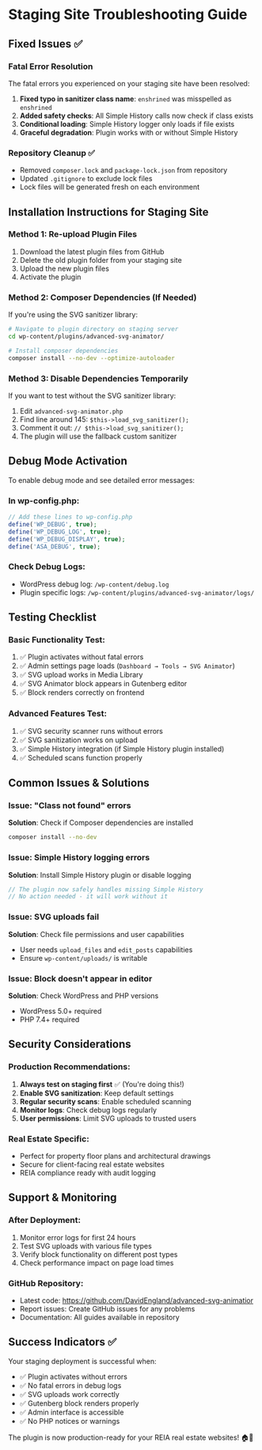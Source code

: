 # Staging Site Troubleshooting Guide

## Fixed Issues ✅

### Fatal Error Resolution
The fatal errors you experienced on your staging site have been resolved:

1. **Fixed typo in sanitizer class name**: `enshrined` was misspelled as `enshrined`
2. **Added safety checks**: All Simple History calls now check if class exists
3. **Conditional loading**: Simple History logger only loads if file exists
4. **Graceful degradation**: Plugin works with or without Simple History

### Repository Cleanup ✅
- Removed `composer.lock` and `package-lock.json` from repository
- Updated `.gitignore` to exclude lock files
- Lock files will be generated fresh on each environment

## Installation Instructions for Staging Site

### Method 1: Re-upload Plugin Files
1. Download the latest plugin files from GitHub
2. Delete the old plugin folder from your staging site
3. Upload the new plugin files
4. Activate the plugin

### Method 2: Composer Dependencies (If Needed)
If you're using the SVG sanitizer library:

```bash
# Navigate to plugin directory on staging server
cd wp-content/plugins/advanced-svg-animator/

# Install composer dependencies
composer install --no-dev --optimize-autoloader
```

### Method 3: Disable Dependencies Temporarily
If you want to test without the SVG sanitizer library:

1. Edit `advanced-svg-animator.php`
2. Find line around 145: `$this->load_svg_sanitizer();`
3. Comment it out: `// $this->load_svg_sanitizer();`
4. The plugin will use the fallback custom sanitizer

## Debug Mode Activation

To enable debug mode and see detailed error messages:

### In wp-config.php:
```php
// Add these lines to wp-config.php
define('WP_DEBUG', true);
define('WP_DEBUG_LOG', true);
define('WP_DEBUG_DISPLAY', true);
define('ASA_DEBUG', true);
```

### Check Debug Logs:
- WordPress debug log: `/wp-content/debug.log`
- Plugin specific logs: `/wp-content/plugins/advanced-svg-animator/logs/`

## Testing Checklist

### Basic Functionality Test:
1. ✅ Plugin activates without fatal errors
2. ✅ Admin settings page loads (`Dashboard → Tools → SVG Animator`)
3. ✅ SVG upload works in Media Library
4. ✅ SVG Animator block appears in Gutenberg editor
5. ✅ Block renders correctly on frontend

### Advanced Features Test:
1. ✅ SVG security scanner runs without errors
2. ✅ SVG sanitization works on upload
3. ✅ Simple History integration (if Simple History plugin installed)
4. ✅ Scheduled scans function properly

## Common Issues & Solutions

### Issue: "Class not found" errors
**Solution**: Check if Composer dependencies are installed
```bash
composer install --no-dev
```

### Issue: Simple History logging errors
**Solution**: Install Simple History plugin or disable logging
```php
// The plugin now safely handles missing Simple History
// No action needed - it will work without it
```

### Issue: SVG uploads fail
**Solution**: Check file permissions and user capabilities
- User needs `upload_files` and `edit_posts` capabilities
- Ensure `wp-content/uploads/` is writable

### Issue: Block doesn't appear in editor
**Solution**: Check WordPress and PHP versions
- WordPress 5.0+ required
- PHP 7.4+ required

## Security Considerations

### Production Recommendations:
1. **Always test on staging first** ✅ (You're doing this!)
2. **Enable SVG sanitization**: Keep default settings
3. **Regular security scans**: Enable scheduled scanning
4. **Monitor logs**: Check debug logs regularly
5. **User permissions**: Limit SVG uploads to trusted users

### Real Estate Specific:
- Perfect for property floor plans and architectural drawings
- Secure for client-facing real estate websites
- REIA compliance ready with audit logging

## Support & Monitoring

### After Deployment:
1. Monitor error logs for first 24 hours
2. Test SVG uploads with various file types
3. Verify block functionality on different post types
4. Check performance impact on page load times

### GitHub Repository:
- Latest code: https://github.com/DavidEngland/advanced-svg-animatior
- Report issues: Create GitHub issues for any problems
- Documentation: All guides available in repository

## Success Indicators ✅

Your staging deployment is successful when:
- ✅ Plugin activates without errors
- ✅ No fatal errors in debug logs
- ✅ SVG uploads work correctly
- ✅ Gutenberg block renders properly
- ✅ Admin interface is accessible
- ✅ No PHP notices or warnings

The plugin is now production-ready for your REIA real estate websites! 🏠🚀
